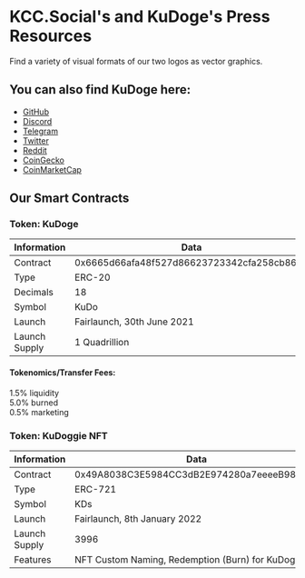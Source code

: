 # KCC.Social's and KuDoge's Press Resources

Find a variety of visual formats of our two logos as vector graphics.


## You can also find KuDoge here:
 - [GitHub](https://github.com/KuDoge/KuDoge)
 - [Discord](https://discord.gg/Nn83uZCEzd)
 - [Telegram](https://t.me/KuDoge)
 - [Twitter](https://twitter.com/KuDogeOfficial)
 - [Reddit](https://www.reddit.com/r/KuDoge/)
 - [CoinGecko](https://www.coingecko.com/en/coins/kudoge)
 - [CoinMarketCap](https://coinmarketcap.com/currencies/kudoge/)



## Our Smart Contracts

### Token: KuDoge

| Information | Data |
| ----------- | ------ |
| Contract | 0x6665d66afa48f527d86623723342cfa258cb8666 |
| Type | ERC-20 |
| Decimals | 18 |
| Symbol | KuDo |
| Launch | Fairlaunch, 30th June 2021 |
| Launch Supply | 1 Quadrillion |

#### Tokenomics/Transfer Fees:  
1.5% liquidity  
5.0% burned   
0.5% marketing  


### Token: KuDoggie NFT

| Information | Data |
| ----------- | ------ |
| Contract | 0x49A8038C3E5984CC3dB2E974280a7eeeeB982F1b |
| Type | ERC-721 |
| Symbol | KDs |
| Launch | Fairlaunch, 8th January 2022 |
| Launch Supply | 3996 |
| Features | NFT Custom Naming, Redemption (Burn) for KuDoge |
